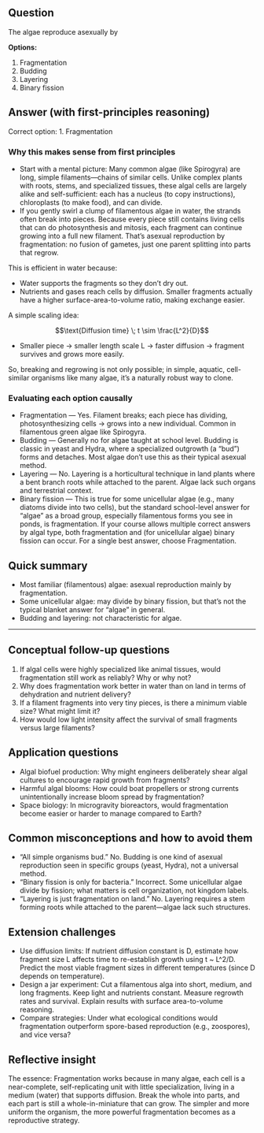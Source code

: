 ## Question
The algae reproduce asexually by

**Options:**

1. Fragmentation
2. Budding
3. Layering
4. Binary fission

## Answer (with first-principles reasoning)
Correct option: 1. Fragmentation

### Why this makes sense from first principles
- Start with a mental picture: Many common algae (like Spirogyra) are long, simple filaments—chains of similar cells. Unlike complex plants with roots, stems, and specialized tissues, these algal cells are largely alike and self-sufficient: each has a nucleus (to copy instructions), chloroplasts (to make food), and can divide.
- If you gently swirl a clump of filamentous algae in water, the strands often break into pieces. Because every piece still contains living cells that can do photosynthesis and mitosis, each fragment can continue growing into a full new filament. That’s asexual reproduction by fragmentation: no fusion of gametes, just one parent splitting into parts that regrow.

This is efficient in water because:
- Water supports the fragments so they don’t dry out.
- Nutrients and gases reach cells by diffusion. Smaller fragments actually have a higher surface-area-to-volume ratio, making exchange easier.

A simple scaling idea:
```math
\text{Diffusion time} \; t \sim \frac{L^2}{D}
```
- Smaller piece → smaller length scale L → faster diffusion → fragment survives and grows more easily.

So, breaking and regrowing is not only possible; in simple, aquatic, cell-similar organisms like many algae, it’s a naturally robust way to clone.

### Evaluating each option causally
- Fragmentation — Yes. Filament breaks; each piece has dividing, photosynthesizing cells → grows into a new individual. Common in filamentous green algae like Spirogyra.
- Budding — Generally no for algae taught at school level. Budding is classic in yeast and Hydra, where a specialized outgrowth (a “bud”) forms and detaches. Most algae don’t use this as their typical asexual method.
- Layering — No. Layering is a horticultural technique in land plants where a bent branch roots while attached to the parent. Algae lack such organs and terrestrial context.
- Binary fission — This is true for some unicellular algae (e.g., many diatoms divide into two cells), but the standard school-level answer for “algae” as a broad group, especially filamentous forms you see in ponds, is fragmentation. If your course allows multiple correct answers by algal type, both fragmentation and (for unicellular algae) binary fission can occur. For a single best answer, choose Fragmentation.

## Quick summary
- Most familiar (filamentous) algae: asexual reproduction mainly by fragmentation.
- Some unicellular algae: may divide by binary fission, but that’s not the typical blanket answer for “algae” in general.
- Budding and layering: not characteristic for algae.

---

## Conceptual follow-up questions
1. If algal cells were highly specialized like animal tissues, would fragmentation still work as reliably? Why or why not?
2. Why does fragmentation work better in water than on land in terms of dehydration and nutrient delivery?
3. If a filament fragments into very tiny pieces, is there a minimum viable size? What might limit it?
4. How would low light intensity affect the survival of small fragments versus large filaments?

## Application questions
- Algal biofuel production: Why might engineers deliberately shear algal cultures to encourage rapid growth from fragments?
- Harmful algal blooms: How could boat propellers or strong currents unintentionally increase bloom spread by fragmentation?
- Space biology: In microgravity bioreactors, would fragmentation become easier or harder to manage compared to Earth?

## Common misconceptions and how to avoid them
- “All simple organisms bud.” No. Budding is one kind of asexual reproduction seen in specific groups (yeast, Hydra), not a universal method.
- “Binary fission is only for bacteria.” Incorrect. Some unicellular algae divide by fission; what matters is cell organization, not kingdom labels.
- “Layering is just fragmentation on land.” No. Layering requires a stem forming roots while attached to the parent—algae lack such structures.

## Extension challenges
- Use diffusion limits: If nutrient diffusion constant is D, estimate how fragment size L affects time to re-establish growth using t ~ L^2/D. Predict the most viable fragment sizes in different temperatures (since D depends on temperature).
- Design a jar experiment: Cut a filamentous alga into short, medium, and long fragments. Keep light and nutrients constant. Measure regrowth rates and survival. Explain results with surface area-to-volume reasoning.
- Compare strategies: Under what ecological conditions would fragmentation outperform spore-based reproduction (e.g., zoospores), and vice versa?

## Reflective insight
The essence: Fragmentation works because in many algae, each cell is a near-complete, self-replicating unit with little specialization, living in a medium (water) that supports diffusion. Break the whole into parts, and each part is still a whole-in-miniature that can grow. The simpler and more uniform the organism, the more powerful fragmentation becomes as a reproductive strategy.